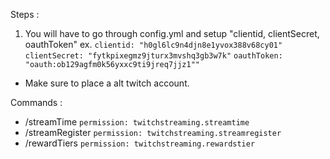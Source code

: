 Steps : 
1. You will have to go through config.yml and setup "clientid, clientSecret, oauthToken" ex. `clientid: "h0gl6lc9n4djn8e1yvox388v68cy01"` `clientSecret: "fytkpixegmz9jturx3mvshq3gb3w7k"` `oauthToken: "oauth:ob129agfm0k56yxxc9ti9jreq7jjz1""`
- Make sure to place a alt twitch account.

Commands : 
- /streamTime `permission: twitchstreaming.streamtime`
- /streamRegister `permission: twitchstreaming.streamregister`
- /rewardTiers `permission: twitchstreaming.rewardstier`
